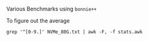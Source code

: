 Various Benchmarks using `bonnie++`

To figure out the average

```
grep '^[0-9.]' NVMe_80G.txt | awk -F, -f stats.awk
```

